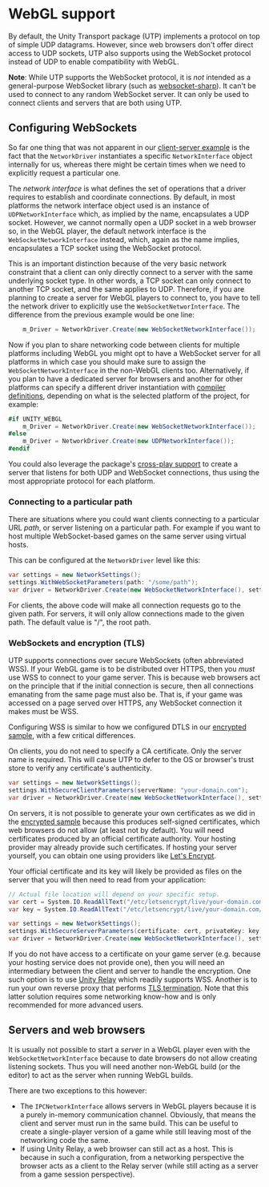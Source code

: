 # WebGL support

By default, the Unity Transport package (UTP) implements a protocol on top of simple UDP datagrams. However, since web browsers don't offer direct access to UDP sockets, UTP also supports using the WebSocket protocol instead of UDP to enable compatibility with WebGL.

**Note**: While UTP supports the WebSocket protocol, it is _not_ intended as a general-purpose WebSocket library (such as [websocket-sharp](https://github.com/sta/websocket-sharp)). It can't be used to connect to any random WebSocket server. It can only be used to connect clients and servers that are both using UTP.

## Configuring WebSockets

So far one thing that was not apparent in our [client-server example](client-server-simple.md) is the fact that the `NetworkDriver` instantiates a specific `NetworkInterface` object internally for us, whereas there might be certain times when we need to explicitly request a particular one.

The _network interface_ is what defines the set of operations that a driver requires to establish and coordinate connections. By default, in most platforms the network interface object used is an instance of `UDPNetworkInterface` which, as implied by the name, encapsulates a UDP socket. However, we cannot normally open a UDP socket in a web browser so, in the WebGL player, the default network interface is the `WebSocketNetworkInterface` instead, which, again as the name implies, encapsulates a TCP socket using the WebSocket protocol.

This is an important distinction because of the very basic network constraint that a client can only directly connect to a server with the same underlying socket type. In other words, a TCP socket can only connect to another TCP socket, and the same applies to UDP. Therefore, if you are planning to create a server for WebGL players to connect to, you have to tell the network driver to explicitly use the `WebSocketNetworInterface`. The difference from the previous example would be one line:

```csharp
    m_Driver = NetworkDriver.Create(new WebSocketNetworkInterface());
```

Now if you plan to share networking code between clients for multiple platforms including WebGL you might opt to have a WebSocket server for all platforms in which case you should make sure to assign the `WebSocketNetworkInterface` in the non-WebGL clients too. Alternatively, if you plan to have a dedicated server for browsers and another for other platforms can specify a different driver instantiation with [compiler definitions](https://docs.unity3d.com/Manual/PlatformDependentCompilation.html), depending on what is the selected platform of the project, for example:

```csharp
#if UNITY_WEBGL
    m_Driver = NetworkDriver.Create(new WebSocketNetworkInterface());
#else
    m_Driver = NetworkDriver.Create(new UDPNetworkInterface());
#endif
```

You could also leverage the package's [cross-play support](cross-play.md) to create a server that listens for both UDP and WebSocket connections, thus using the most appropriate protocol for each platform.

### Connecting to a particular path

There are situations where you could want clients connecting to a particular URL *path*, or server listening on a particular path. For example if you want to host multiple WebSocket-based games on the same server using virtual hosts.

This can be configured at the `NetworkDriver` level like this:

```csharp
var settings = new NetworkSettings();
settings.WithWebSocketParameters(path: "/some/path");
var driver = NetworkDriver.Create(new WebSocketNetworkInterface(), settings);
```

For clients, the above code will make all connection requests go to the given path. For servers, it will only allow connections made to the given path. The default value is "/", the root path.

### WebSockets and encryption (TLS)

UTP supports connections over secure WebSockets (often abbreviated WSS). If your WebGL game is to be distributed over HTTPS, then you _must_ use WSS to connect to your game server. This is because web browsers act on the principle that if the initial connection is secure, then all connections emanating from the same page must also be. That is, if your game was accessed on a page served over HTTPS, any WebSocket connection it makes must be WSS.

Configuring WSS is similar to how we configured DTLS in our [encrypted sample](client-server-secure.md), with a few critical differences.

On clients, you do not need to specify a CA certificate. Only the server name is required. This will cause UTP to defer to the OS or browser's trust store to verify any certificate's authenticity.

```csharp
var settings = new NetworkSettings();
settings.WithSecureClientParameters(serverName: "your-domain.com");
var driver = NetworkDriver.Create(new WebSocketNetworkInterface(), settings);
```

On servers, it is not possible to generate your own certificates as we did in the [encrypted sample](client-server-secure.md) because this produces self-signed certificates, which web browsers do not allow (at least not by default). You will need certificates produced by an official certificate authority. Your hosting provider may already provide such certificates. If hosting your server yourself, you can obtain one using providers like [Let's Encrypt](https://letsencrypt.org/).

Your official certificate and its key will likely be provided as files on the server that you will then need to read from your application:

```csharp
// Actual file location will depend on your specific setup.
var cert = System.IO.ReadAllText("/etc/letsencrypt/live/your-domain.com/fullchain.pem");
var key = System.IO.ReadAllText("/etc/letsencrypt/live/your-domain.com/privkey.pem");

var settings = new NetworkSettings();
settings.WithSecureServerParameters(certificate: cert, privateKey: key);
var driver = NetworkDriver.Create(new WebSocketNetworkInterface(), settings);
```

If you do not have access to a certificate on your game server (e.g. because your hosting service does not provide one), then you will need an intermediary between the client and server to handle the encryption. One such option is to use [Unity Relay](https://unity.com/products/relay) which readily supports WSS. Another is to run your own reverse proxy that performs [TLS termination](https://en.wikipedia.org/wiki/TLS_termination_proxy). Note that this latter solution requires some networking know-how and is only recommended for more advanced users.

## Servers and web browsers

It is usually not possible to start a _server_ in a WebGL player even with the `WebSocketNetworkInterface` because to date browsers do not allow creating listening sockets. Thus you will need another non-WebGL build (or the editor) to act as the server when running WebGL builds.

There are two exceptions to this however:

  * The `IPCNetworkInterface` allows servers in WebGL players because it is a purely in-memory communication channel. Obviously, that means the client and server must run in the same build. This can be useful to create a single-player version of a game while still leaving most of the networking code the same.
  * If using Unity Relay, a web browser can still act as a host. This is because in such a configuration, from a networking perspective the browser acts as a client to the Relay server (while still acting as a server from a game session perspective).

